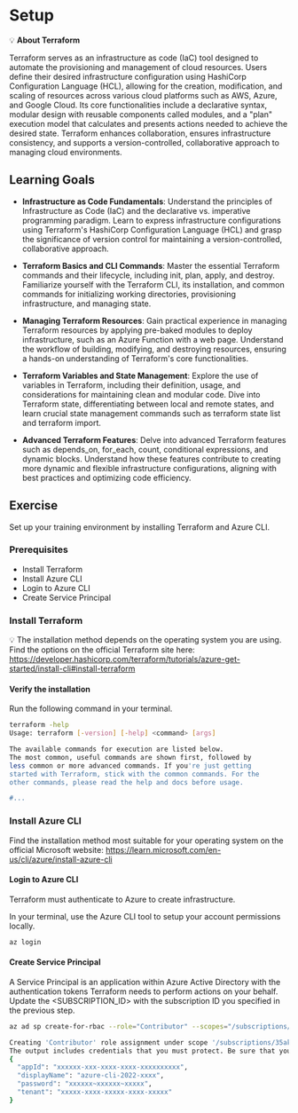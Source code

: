 # Setup

💡 **About Terraform**

Terraform serves as an infrastructure as code (IaC) tool designed to automate the provisioning and management of cloud resources. Users define their desired infrastructure configuration using HashiCorp Configuration Language (HCL), allowing for the creation, modification, and scaling of resources across various cloud platforms such as AWS, Azure, and Google Cloud. Its core functionalities include a declarative syntax, modular design with reusable components called modules, and a "plan" execution model that calculates and presents actions needed to achieve the desired state. Terraform enhances collaboration, ensures infrastructure consistency, and supports a version-controlled, collaborative approach to managing cloud environments.

## Learning Goals

   - **Infrastructure as Code Fundamentals**: Understand the principles of Infrastructure as Code (IaC) and the declarative vs. imperative programming paradigm. Learn to express infrastructure configurations using Terraform's HashiCorp Configuration Language (HCL) and grasp the significance of version control for maintaining a version-controlled, collaborative approach.

   - **Terraform Basics and CLI Commands**: Master the essential Terraform commands and their lifecycle, including init, plan, apply, and destroy. Familiarize yourself with the Terraform CLI, its installation, and common commands for initializing working directories, provisioning infrastructure, and managing state.

   - **Managing Terraform Resources**: Gain practical experience in managing Terraform resources by applying pre-baked modules to deploy infrastructure, such as an Azure Function with a web page. Understand the workflow of building, modifying, and destroying resources, ensuring a hands-on understanding of Terraform's core functionalities.

   - **Terraform Variables and State Management**: Explore the use of variables in Terraform, including their definition, usage, and considerations for maintaining clean and modular code. Dive into Terraform state, differentiating between local and remote states, and learn crucial state management commands such as terraform state list and terraform import.

   - **Advanced Terraform Features**: Delve into advanced Terraform features such as depends_on, for_each, count, conditional expressions, and dynamic blocks. Understand how these features contribute to creating more dynamic and flexible infrastructure configurations, aligning with best practices and optimizing code efficiency.

## Exercise

Set up your training environment by installing Terraform and Azure CLI.

### Prerequisites

  - Install Terraform
  - Install Azure CLI
  - Login to Azure CLI
  - Create Service Principal

### Install Terraform

💡 The installation method depends on the operating system you are using.
Find the options on the official Terraform site here: https://developer.hashicorp.com/terraform/tutorials/azure-get-started/install-cli#install-terraform

#### Verify the installation 

Run the following command in your terminal.

``` bash
terraform -help
Usage: terraform [-version] [-help] <command> [args]

The available commands for execution are listed below.
The most common, useful commands are shown first, followed by
less common or more advanced commands. If you're just getting
started with Terraform, stick with the common commands. For the
other commands, please read the help and docs before usage.

#...
```
### Install Azure CLI

Find the installation method most suitable for your operating system on the official Microsoft website:
https://learn.microsoft.com/en-us/cli/azure/install-azure-cli

#### Login to Azure CLI

Terraform must authenticate to Azure to create infrastructure.

In your terminal, use the Azure CLI tool to setup your account permissions locally.

``` bash
az login
```

#### Create Service Principal

A Service Principal is an application within Azure Active Directory with the authentication tokens Terraform needs to perform actions on your behalf. Update the <SUBSCRIPTION_ID> with the subscription ID you specified in the previous step.

``` bash
az ad sp create-for-rbac --role="Contributor" --scopes="/subscriptions/<SUBSCRIPTION_ID>"

Creating 'Contributor' role assignment under scope '/subscriptions/35akss-subscription-id'
The output includes credentials that you must protect. Be sure that you do not include these credentials in your code or check the credentials into your source control. For more information, see https://aka.ms/azadsp-cli
{
  "appId": "xxxxxx-xxx-xxxx-xxxx-xxxxxxxxxx",
  "displayName": "azure-cli-2022-xxxx",
  "password": "xxxxxx~xxxxxx~xxxxx",
  "tenant": "xxxxx-xxxx-xxxxx-xxxx-xxxxx"
}
```
